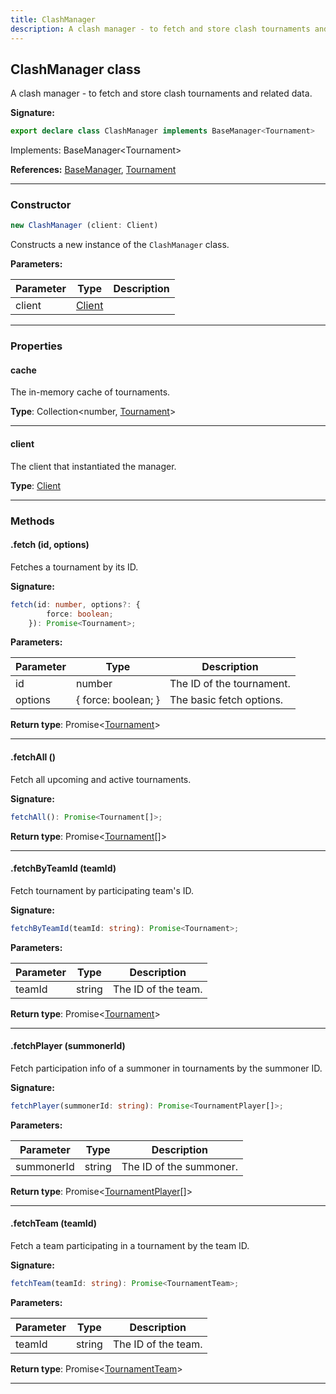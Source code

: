 ```yaml
---
title: ClashManager
description: A clash manager - to fetch and store clash tournaments and related data.
---
```


## ClashManager class

A clash manager - to fetch and store clash tournaments and related data.

**Signature:**

```ts
export declare class ClashManager implements BaseManager<Tournament> 
```

Implements: BaseManager<Tournament\>

**References:** [BaseManager](/shieldbow/api/BaseManager.md), [Tournament](/shieldbow/api/Tournament.md)

---

### Constructor

```ts
new ClashManager (client: Client)
```

Constructs a new instance of the `ClashManager` class.

**Parameters:**

| Parameter | Type | Description |
| --------- | ---- | ----------- |
| client | [Client](/shieldbow/api/Client.md) |  |
---

### Properties

#### cache

The in-memory cache of tournaments.



**Type**: Collection\<number, [Tournament](/shieldbow/api/Tournament.md)\>

---

#### client

The client that instantiated the manager.



**Type**: [Client](/shieldbow/api/Client.md)

---

### Methods

#### .fetch (id, options)

Fetches a tournament by its ID.




**Signature:**

```ts
fetch(id: number, options?: {
        force: boolean;
    }): Promise<Tournament>;
```

**Parameters:**

| Parameter | Type | Description |
| --------- | ---- | ----------- |
| id | number | The ID of the tournament. |
| options | {         force: boolean;     } | The basic fetch options. |

**Return type**: Promise\<[Tournament](/shieldbow/api/Tournament.md)\>

---

#### .fetchAll ()

Fetch all upcoming and active tournaments.



**Signature:**

```ts
fetchAll(): Promise<Tournament[]>;
```


**Return type**: Promise\<[Tournament](/shieldbow/api/Tournament.md)[]\>

---

#### .fetchByTeamId (teamId)

Fetch tournament by participating team's ID.




**Signature:**

```ts
fetchByTeamId(teamId: string): Promise<Tournament>;
```

**Parameters:**

| Parameter | Type | Description |
| --------- | ---- | ----------- |
| teamId | string | The ID of the team. |

**Return type**: Promise\<[Tournament](/shieldbow/api/Tournament.md)\>

---

#### .fetchPlayer (summonerId)

Fetch participation info of a summoner in tournaments by the summoner ID.




**Signature:**

```ts
fetchPlayer(summonerId: string): Promise<TournamentPlayer[]>;
```

**Parameters:**

| Parameter | Type | Description |
| --------- | ---- | ----------- |
| summonerId | string | The ID of the summoner. |

**Return type**: Promise\<[TournamentPlayer](/shieldbow/api/TournamentPlayer.md)[]\>

---

#### .fetchTeam (teamId)

Fetch a team participating in a tournament by the team ID.




**Signature:**

```ts
fetchTeam(teamId: string): Promise<TournamentTeam>;
```

**Parameters:**

| Parameter | Type | Description |
| --------- | ---- | ----------- |
| teamId | string | The ID of the team. |

**Return type**: Promise\<[TournamentTeam](/shieldbow/api/TournamentTeam.md)\>

---

